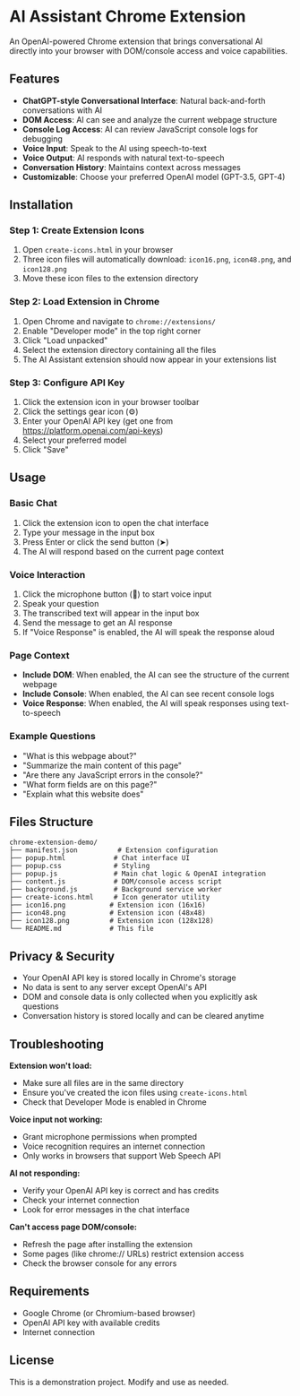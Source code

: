 # AI Assistant Chrome Extension

An OpenAI-powered Chrome extension that brings conversational AI directly into your browser with DOM/console access and voice capabilities.

## Features

- **ChatGPT-style Conversational Interface**: Natural back-and-forth conversations with AI
- **DOM Access**: AI can see and analyze the current webpage structure
- **Console Log Access**: AI can review JavaScript console logs for debugging
- **Voice Input**: Speak to the AI using speech-to-text
- **Voice Output**: AI responds with natural text-to-speech
- **Conversation History**: Maintains context across messages
- **Customizable**: Choose your preferred OpenAI model (GPT-3.5, GPT-4)

## Installation

### Step 1: Create Extension Icons

1. Open `create-icons.html` in your browser
2. Three icon files will automatically download: `icon16.png`, `icon48.png`, and `icon128.png`
3. Move these icon files to the extension directory

### Step 2: Load Extension in Chrome

1. Open Chrome and navigate to `chrome://extensions/`
2. Enable "Developer mode" in the top right corner
3. Click "Load unpacked"
4. Select the extension directory containing all the files
5. The AI Assistant extension should now appear in your extensions list

### Step 3: Configure API Key

1. Click the extension icon in your browser toolbar
2. Click the settings gear icon (⚙️)
3. Enter your OpenAI API key (get one from https://platform.openai.com/api-keys)
4. Select your preferred model
5. Click "Save"

## Usage

### Basic Chat

1. Click the extension icon to open the chat interface
2. Type your message in the input box
3. Press Enter or click the send button (➤)
4. The AI will respond based on the current page context

### Voice Interaction

1. Click the microphone button (🎤) to start voice input
2. Speak your question
3. The transcribed text will appear in the input box
4. Send the message to get an AI response
5. If "Voice Response" is enabled, the AI will speak the response aloud

### Page Context

- **Include DOM**: When enabled, the AI can see the structure of the current webpage
- **Include Console**: When enabled, the AI can see recent console logs
- **Voice Response**: When enabled, the AI will speak responses using text-to-speech

### Example Questions

- "What is this webpage about?"
- "Summarize the main content of this page"
- "Are there any JavaScript errors in the console?"
- "What form fields are on this page?"
- "Explain what this website does"

## Files Structure

```
chrome-extension-demo/
├── manifest.json          # Extension configuration
├── popup.html            # Chat interface UI
├── popup.css             # Styling
├── popup.js              # Main chat logic & OpenAI integration
├── content.js            # DOM/console access script
├── background.js         # Background service worker
├── create-icons.html     # Icon generator utility
├── icon16.png           # Extension icon (16x16)
├── icon48.png           # Extension icon (48x48)
├── icon128.png          # Extension icon (128x128)
└── README.md            # This file
```

## Privacy & Security

- Your OpenAI API key is stored locally in Chrome's storage
- No data is sent to any server except OpenAI's API
- DOM and console data is only collected when you explicitly ask questions
- Conversation history is stored locally and can be cleared anytime

## Troubleshooting

**Extension won't load:**
- Make sure all files are in the same directory
- Ensure you've created the icon files using `create-icons.html`
- Check that Developer Mode is enabled in Chrome

**Voice input not working:**
- Grant microphone permissions when prompted
- Voice recognition requires an internet connection
- Only works in browsers that support Web Speech API

**AI not responding:**
- Verify your OpenAI API key is correct and has credits
- Check your internet connection
- Look for error messages in the chat interface

**Can't access page DOM/console:**
- Refresh the page after installing the extension
- Some pages (like chrome:// URLs) restrict extension access
- Check the browser console for any errors

## Requirements

- Google Chrome (or Chromium-based browser)
- OpenAI API key with available credits
- Internet connection

## License

This is a demonstration project. Modify and use as needed.
